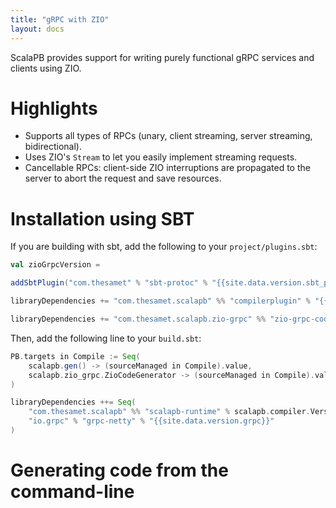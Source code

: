 ```yaml
---
title: "gRPC with ZIO"
layout: docs
---
```


ScalaPB provides support for writing purely functional gRPC services and clients using ZIO.

# Highlights
* Supports all types of RPCs (unary, client streaming, server streaming, bidirectional).
* Uses ZIO's `Stream` to let you easily implement streaming requests.
* Cancellable RPCs: client-side ZIO interruptions are propagated to the server to abort the request and save resources.

# Installation using SBT

If you are building with sbt, add the following to your `project/plugins.sbt`:

```scala
val zioGrpcVersion =

addSbtPlugin("com.thesamet" % "sbt-protoc" % "{{site.data.version.sbt_protoc}}")

libraryDependencies += "com.thesamet.scalapb" %% "compilerplugin" % "{{site.data.version.scalapb}}"

libraryDependencies += "com.thesamet.scalapb.zio-grpc" %% "zio-grpc-codegen" % "{{site.data.version.ziogrpc}}"
```

Then, add the following line to your `build.sbt`:

```scala
PB.targets in Compile := Seq(
    scalapb.gen() -> (sourceManaged in Compile).value,
    scalapb.zio_grpc.ZioCodeGenerator -> (sourceManaged in Compile).value,
)

libraryDependencies ++= Seq(
    "com.thesamet.scalapb" %% "scalapb-runtime" % scalapb.compiler.Version.scalapbVersion % "protobuf",
    "io.grpc" % "grpc-netty" % "{{site.data.version.grpc}}"
)
```

# Generating code from the command-line